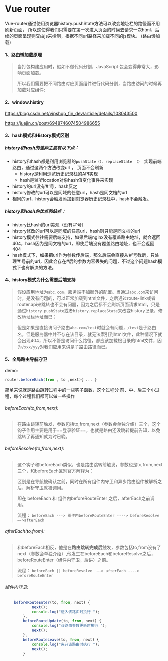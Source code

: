 # Vue router

Vue-router通过使用浏览器history.pushState方法可以改变地址栏的路径而不用刷新页面，
所以这使得我们只需要在第一次进入页面的时候去请求一次html，后续的页面呈现则交由js来控制，根据不同url路径来加载不同的js模块。 (路由懒加载)



#### 1、路由懒加载原理

> 当打包构建应用时，假如不做代码分割，JavaScript 包会变得非常大，影响页面加载。
>
> 所以我们需要把不同路由对应页面组件进行代码分割，当路由访问的时候再加载对应组件;

#### 2、window.histiry

https://blog.csdn.net/vipshop_fin_dev/article/details/108043500

https://juejin.cn/post/6948746074504986655

#### 3、hash模式和History模式区别

##### history和hash的差异主要有以下点：

- history和hash都是利用浏览器的`pushState（）、replaceState （） `实现前端路由，通过这两个方法改变url ， 页面不会刷新
  - history是利用浏览历史记录栈的API实现
  - hash是监听location对象hash值变化事件来实现
- history的url没有’#'号，hash反之
- history修改的url可以是同域的任意url，hash是同文档的url
- 相同的url，history会触发添加到浏览器历史记录栈中，hash不会触发。

##### history和hash的优点和缺点：

- history比hash的url美观（没有’#'号）
- history修改的url可以是同域的任意url，hash则只能是同文档的url
- history模式往往需要后端支持，如果后端nginx没有覆盖路由地址，就会返回404，hash因为是同文档的url，即使后端没有覆盖路由地址，也不会返回404
- hash模式下，如果把url作为参数传后端，那么后端会直接从’#‘号截断，只处理’#'号前的url，因此会存在#后的参数内容丢失的问题，不过这个问题hash模式下也有解决的方法。

#### 4、history模式为什么需要后端支持

> 假设应用地址为`abc.com`，服务端不加额外的配置。当通过`abc.com`来访问时，是没有问题的，可以正常加载到html文件，之后通过route-link或者router.api来跳转也不会有问题，因为之后都不会刷新页面请求html，只是通过`history.pushState`或者`history.replaceState`来改变history记录，修改地址栏地址而已；
>
> 但是如果是直接访问子路由`abc.com/test`时就会有问题，`/test`是子路由名，但是服务器中并不存在该目录，就无法索引到html文件，此种情况下就会出现404，所以不管是访问什么路径，都应该加载根目录的html文件，因为`/xxx/yyy`对我们应用来讲是子路由路径而已。

#### 5、全局路由导航守卫

demo: 

```js
router.beforeEach(from , to ,next){ ... }
```

简单来说就是路由跳转过程中的一些钩子函数，这个过程分 前、中、后三个小过程，每个过程我们都可以做一些操作

###### beforeEach(to,from,next):

> 在路由跳转前触发，参数包括to,from,next（参数会单独介绍）三个，这个钩子作用主要是用于==登录验证==，也就是路由还没跳转提前告知，以免跳转了再通知就为时已晚。

###### beforeResolve(to,from,next):

> 这个钩子和beforeEach类似，也是路由跳转前触发，参数也是to,from,next三个，和beforeEach区别官方解释为：
>
> 区别是在导航被确认之前，同时在所有组件内守卫和异步路由组件被解析之后，解析守卫就被调用。 
>
> 即在 beforeEach 和 组件内beforeRouteEnter 之后，afterEach之前调用。
>
> 流程： `beforeEach ---> 组件内beforeRouteEnter ----> beforeResolve  —->afterEach`

###### afterEach(to,from):

> 和beforeEach相反，他是在**路由跳转完成后**触发，参数包括to,from没有了next（参数会单独介绍）,他发生在beforeEach和beforeResolve之后，beforeRouteEnter（组件内守卫，后讲）之前。
>
> 流程： `beforeEach || beforeResolve  —-> afterEach ----> beforeRouteEnter`

###### 组件内守卫:

```js
	beforeRouteEnter(to, from, next) {
			next();
			console.log("进入该路由时执行 ");
		},
		beforeRouteUpdate(to, from, next) {
			console.log("该路由参数更新时执行 ");
			next();
		},
		beforeRouteLeave(to, from, next) {
			console.log("离开该路由时执行 ");
			next();
		}
```

